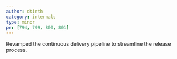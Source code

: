 ```yaml
---
author: dtinth
category: internals
type: minor
pr: [794, 799, 800, 801]
---
```


Revamped the continuous delivery pipeline to streamline the release process.